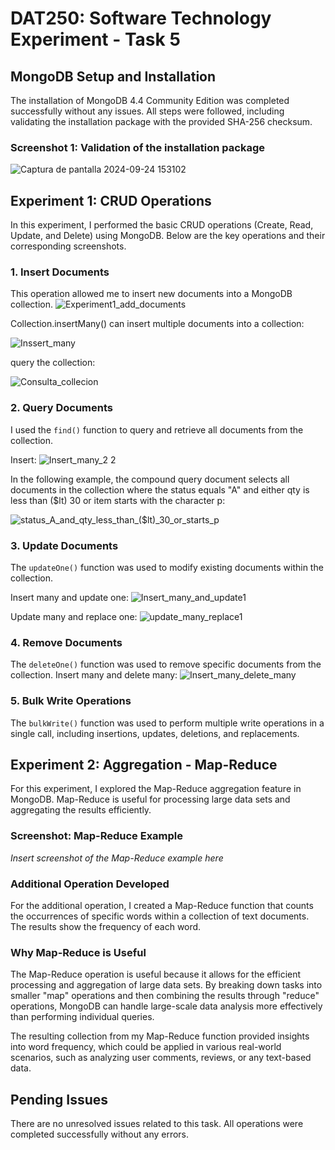 # DAT250: Software Technology Experiment - Task 5

## MongoDB Setup and Installation

The installation of MongoDB 4.4 Community Edition was completed successfully without any issues. All steps were followed, including validating the installation package with the provided SHA-256 checksum.

### Screenshot 1: Validation of the installation package

![Captura de pantalla 2024-09-24 153102](https://github.com/user-attachments/assets/bf89e2ec-ce45-42ab-8e1a-3296373cf37a)

## Experiment 1: CRUD Operations

In this experiment, I performed the basic CRUD operations (Create, Read, Update, and Delete) using MongoDB. Below are the key operations and their corresponding screenshots.

### 1. Insert Documents
This operation allowed me to insert new documents into a MongoDB collection.
![Experiment1_add_documents](https://github.com/user-attachments/assets/fb8990f9-47d8-4613-95a6-214589589ba7)

Collection.insertMany() can insert multiple documents into a collection:

![Inssert_many](https://github.com/user-attachments/assets/0356d34c-b8f1-424a-9ca5-50d42108158c)

query the collection:

![Consulta_collecion](https://github.com/user-attachments/assets/9c63da17-b097-472a-b72a-f369f859438d)


### 2. Query Documents
I used the `find()` function to query and retrieve all documents from the collection.

Insert:
![Insert_many_2 2](https://github.com/user-attachments/assets/fae7dd73-e641-43ee-b940-8d42348ca85d)

In the following example, the compound query document selects all documents in the collection where the status equals "A" and either qty is less than ($lt) 30 or item starts with the character p:

![status_A_and_qty_less_than_($lt)_30_or_starts_p](https://github.com/user-attachments/assets/9edcce2a-6a40-409a-b416-dbf197638443)


### 3. Update Documents
The `updateOne()` function was used to modify existing documents within the collection.

Insert many and update one:
![Insert_many_and_update1](https://github.com/user-attachments/assets/252b7ddf-572a-49f0-b82c-77b97bd95c0e)

Update many and replace one:
![update_many_replace1](https://github.com/user-attachments/assets/8c905bf5-ddbe-4215-b8ef-bed68798519d)

### 4. Remove Documents
The `deleteOne()` function was used to remove specific documents from the collection.
Insert many and delete many:
![Insert_many_delete_many](https://github.com/user-attachments/assets/4eec20ff-dca8-4c22-a34a-5d8339d37106)

### 5. Bulk Write Operations
The `bulkWrite()` function was used to perform multiple write operations in a single call, including insertions, updates, deletions, and replacements.


## Experiment 2: Aggregation - Map-Reduce

For this experiment, I explored the Map-Reduce aggregation feature in MongoDB. Map-Reduce is useful for processing large data sets and aggregating the results efficiently.

### Screenshot: Map-Reduce Example
*Insert screenshot of the Map-Reduce example here*

### Additional Operation Developed
For the additional operation, I created a Map-Reduce function that counts the occurrences of specific words within a collection of text documents. The results show the frequency of each word.

### Why Map-Reduce is Useful
The Map-Reduce operation is useful because it allows for the efficient processing and aggregation of large data sets. By breaking down tasks into smaller "map" operations and then combining the results through "reduce" operations, MongoDB can handle large-scale data analysis more effectively than performing individual queries.

The resulting collection from my Map-Reduce function provided insights into word frequency, which could be applied in various real-world scenarios, such as analyzing user comments, reviews, or any text-based data.

## Pending Issues

There are no unresolved issues related to this task. All operations were completed successfully without any errors.


